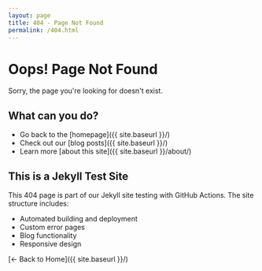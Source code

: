 ```yaml
---
layout: page
title: 404 - Page Not Found
permalink: /404.html
---
```


# Oops! Page Not Found

Sorry, the page you're looking for doesn't exist.

## What can you do?

- Go back to the [homepage]({{ site.baseurl }}/)
- Check out our [blog posts]({{ site.baseurl }}/)
- Learn more [about this site]({{ site.baseurl }}/about/)

## This is a Jekyll Test Site

This 404 page is part of our Jekyll site testing with GitHub Actions. The site structure includes:

- Automated building and deployment
- Custom error pages
- Blog functionality
- Responsive design

[← Back to Home]({{ site.baseurl }}/)